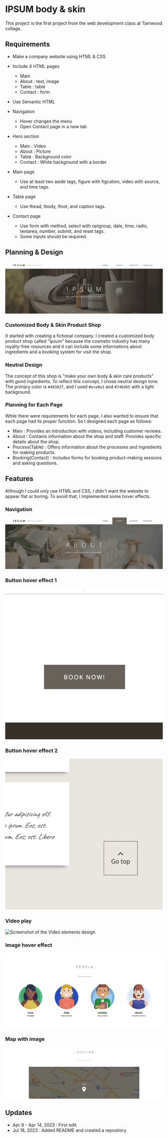 # IPSUM body & skin

This project is the first project from the web development class at Tamwood collage.


## Requirements

- Make a company website using HTML & CSS

- Include 4 HTML pages
    - Main
    - About : text, image
    - Table : table
    - Contact : form

- Use Semantic HTML

- Navigation
    - Hover changes the menu
    - Open Contact page in a new tab

- Hero section
    - Main : Video
    - About : Picture
    - Table : Background color
    - Contact : White background with a border

- Main page
    - Use at least two aside tags, figure with figcation, video with source, and time tags.

- Table page
    - Use thead, tbody, tfoot, and caption tags.

- Contact page
    - Use form with method, select with optgroup, date, time, radio, textarea, number, submit, and reset tags. 
    - Some inputs should be required. 


## Planning & Design

![Screenshot of the Main header design](/screenshot/main-header.png)

### Customized Body & Skin Product Shop
It started with creating a fictional company. I created a customized body product shop called "ipsum" because the cosmetic industry has many royalty-free resources and it can include some informations about ingredients and a booking system for visit the shop. 

### Neutral Design
The concept of this shop is "make your own body & skin care products" with good ingredients. To reflect this concept, I chose neutral design tone. The primary color is `#40382f`, and I used `#ece8e3` and `#746d65` with a light background. 

### Planning for Each Page
While there were requirements for each page, I also wanted to ensure that each page had its proper function. So I designed each page as follows:

- Main : Provides an introduction with videos, including customer reviews. 
- About : Contains information about the shop and staff. Provides specific details about the shop.
- Process(Table) : Offers information about the processes and ingredients for making products. 
- Booking(Contact) : Includes forms for booking product-making sessions and asking questions. 


## Features

Although I could only use HTML and CSS, I didn't want the website to appear flat or boring. To avoid that, I implemented some hover effects. 

### Navigation
![Screenshot of the Navigation design](/screenshot/nav.gif)

### Button hover effect 1 
![Screenshot of the Big Button design](/screenshot/btn-booking.gif)

### Button hover effect 2
![Screenshot of the Small Button design](/screenshot/btn-top.gif)

### Video play
![Screenshot of the Video elements design](/screenshot/video.gif)

### Image hover effect
![Screenshot of the Image elements design](/screenshot/staffs.gif)

### Map with image
![Screenshot of the Map design](/screenshot/map.gif)


## Updates

- Apr 9 - Apr 14, 2023 : First edit
- Jul 18, 2023 : Added README and created a repository

